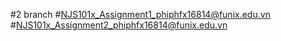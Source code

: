 #2 branch
#NJS101x_Assignment1_phiphfx16814@funix.edu.vn
#NJS101x_Assignment2_phiphfx16814@funix.edu.vn

